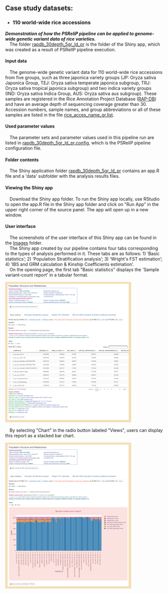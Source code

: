 ## Case study datasets:
- ### 110 world-wide rice accessions
***Demonstration of how the PSReliP pipeline can be applied to genome-wide genetic variant data of rice varieties.***<br>
  The folder [rapdb_30depth_5gr_ld_pr](./rapdb_30depth_5gr_ld_pr) is the folder of the Shiny app, which was created as a result of PSRelIP pipeline execution.
#### Input data
  The genome-wide genetic variant data for 110 world-wide rice accessions from five groups, such as three japonica variety groups (JP: Oryza sativa Japonica Group, TEJ: Oryza sativa temperate japonica subgroup, TRJ: Oryza sativa tropical japonica subgroup) and two indica variety groups (IND: Oryza sativa Indica Group, AUS: Oryza sativa aus subgroup). These samples are registered in the Rice Annotation Project Database ([RAP-DB](https://rapdb.dna.affrc.go.jp)) and have an average depth of sequencing coverage greater than 30. Accession numbers, sample names, and group abbreviations or all of these samples are listed in the file [rice_acces_name_gr.list](./rice_acces_name_gr.list).
#### Used parameter values
  The parameter sets and parameter values used in this pipeline run are listed in [rapdb_30depth_5gr_ld_pr.config](./rapdb_30depth_5gr_ld_pr.config), which is the PSReliP pipeline configuration file.
#### Folder contents
  The Shiny application folder [rapdb_30depth_5gr_ld_pr](./rapdb_30depth_5gr_ld_pr) contains an app.R file and a 'data' subfolder with the analysis results files.
#### Viewing the Shiny app
  Download the Shiny app folder. To run the Shiny app locally, use RStudio to open the app.R file in the Shiny app folder and click on "Run App" in the upper right corner of the source panel. The app will open up in a new window.
#### User interface
  The screenshots of the user interface of this Shiny app can be found in the [Images](../Images/case_study_UI_screenshots) folder.<br>
  The Shiny app created by our pipeline contains four tabs corresponding to the types of analysis performed in it. These tabs are as follows: 1) ‘Basic statistics’; 2) ‘Population Stratification analysis’; 3) ‘Wright's FST estimation’; 4) ‘IBS and GRM calculation & Kinship Coefficients estimation’.<br>
  On the opening page, the first tab "Basic statistics" displays the 'Sample variant-count report' in a tabular format. <br>

<img src="../Images/case_study_UI_screenshots/basic_statistics_tab_svc_table.png" width=80% height=80%>
  
  By selecting "Chart" in the radio button labeled "Views", users can display this report as a stacked bar chart.<br>
  
<img src="../Images/case_study_UI_screenshots/basic_statistics_tab_svc_chart.png" width=80% height=80%>

  
  
